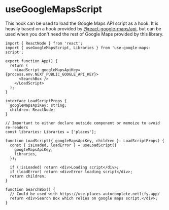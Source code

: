 # useGoogleMapsScript

This hook can be used to load the Google Maps API script as a hook. It is heavily based on a hook provided by [@react-google-maps/api](https://github.com/JustFly1984/react-google-maps-api), but can be used when you don't need the rest of Google Maps provided by this library.

```tsx
import { ReactNode } from 'react';
import { useGoogleMapsScript, Libraries } from 'use-google-maps-script';

export function App() {
  return (
    <LoadScript googleMapsApiKey={process.env.NEXT_PUBLIC_GOOGLE_API_KEY}>
      <SearchBox />
    </LoadScript>
  );
}

interface LoadScriptProps {
  googleMapsApiKey: string;
  children: ReactNode;
}

// Important to either declare outside component or memoize to avoid re-renders
const libraries: Libraries = ['places'];

function LoadScript({ googleMapsApiKey, children }: LoadScriptProps) {
  const { isLoaded, loadError } = useLoadScript({
    googleMapsApiKey,
    libraries,
  });

  if (!isLoaded) return <div>Loading script</div>;
  if (loadError) return <div>Error loading script</div>;
  return children;
}

function SearchBox() {
  // Could be used with https://use-places-autocomplete.netlify.app/
  return <div>Search Box which relies on google maps script.</div>;
}
```
